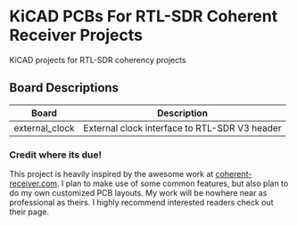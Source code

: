 # KiCAD PCBs For RTL-SDR Coherent Receiver Projects
KiCAD projects for RTL-SDR coherency projects

## Board Descriptions
| Board | Description |
| --- | --- |
| external_clock | External clock interface to RTL-SDR V3 header |

### Credit where its due!
This project is heavily inspired by the awesome work at [coherent-receiver.com](https://coherent-receiver.com).
I plan to make use of some common features, but also plan to do my own customized PCB layouts.
My work will be nowhere near as professional as theirs.
I highly recommend interested readers check out their page.
